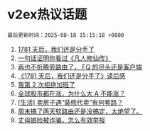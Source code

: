 # v2ex热议话题

`最后更新时间：2025-08-18 15:15:18 +0800`

1. [1781 天后，我们还是分手了](https://www.v2ex.com/t/1153086)
1. [一句话证明你看过《凡人修仙传》](https://www.v2ex.com/t/1153055)
1. [再也不折腾旁路由了， FQ 的尽头还是客户端](https://www.v2ex.com/t/1152993)
1. [《1781 天后，我们还是分手了》读后感](https://www.v2ex.com/t/1153126)
1. [我第 2 次拒绝加班了](https://www.v2ex.com/t/1153019)
1. [全球股市都在涨，为什么大 A 不能涨？](https://www.v2ex.com/t/1153073)
1. [[生活] 卖房子遇“装修代卖”有何套路？](https://www.v2ex.com/t/1152987)
1. [周末搞了两天软路由还是没搞定，太绝望了。](https://www.v2ex.com/t/1153058)
1. [丈母娘险被诈骗，怎么有效举报](https://www.v2ex.com/t/1152978)

